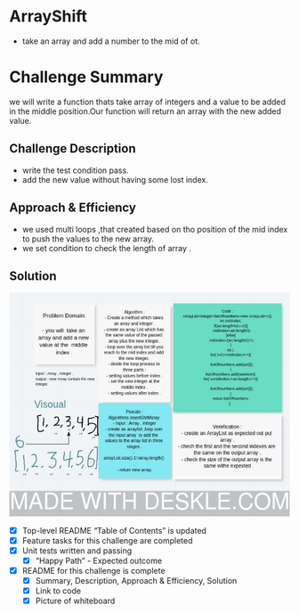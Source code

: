 # ArrayShift
- take an array and add a number to the mid of ot.

# Challenge Summary
we will write a function thats take  array of integers
and a value to be added in the middle position.Our function will return an array with the new added value. 
## Challenge Description
- write the test condition pass.
- add the new value without having some lost index.
## Approach & Efficiency
- we used multi loops ,that created based on tho position of the mid index to push the values to the new array.
- we set condition to check the length of array .
## Solution
![](/challenges/ArrayShift/assest/CC02.jpeg)
 - [x] Top-level README “Table of Contents” is updated
 - [x] Feature tasks for this challenge are completed
 - [x] Unit tests written and passing
     - [x] “Happy Path” - Expected outcome
 - [x] README for this challenge is complete
     - [x] Summary, Description, Approach & Efficiency, Solution
     - [x] Link to code
     - [x] Picture of whiteboard